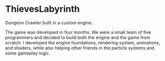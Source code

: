 # ThievesLabyrinth
Dungeon Crawler built in a custom engine. 

The game was developed in four months. We were a small team of five programmers and decided to build both the engine and the game from scratch. I developed the engine foundations, rendering system, animations, and shaders, while also helping other friends in the particle systems and some gameplay logic. 
